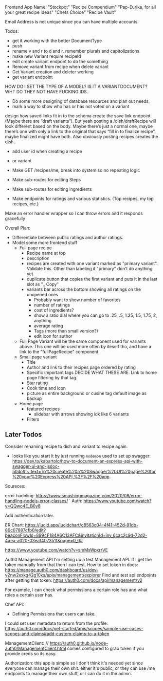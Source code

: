 
Frontend App Name:
"Stockpot"
"Recipe Compendium"
"Pap-Eurika, for all your great recipe ideas"
"Chefs Choice"
"Recipe Vault"

Email Address is not unique since you can have multiple accounts.


Todos:
- get it working with the better DocumentType
- push
- rename v and r to d and r. remember plurals and capitolizations.
- make new Variant require recipeId
- edit create variant endpont to do the something
- Remove variant from recipe when delete variant
- Get Variant creation and deleter working
- get variant endpoint

HOW DO I SET THE TYPE OF A MODEL? IS IT A VARIANTDOCUMENT? WHT DO THEY NOT HAVE FUCKING IDS.

- Do some more designing of database resources and plan out needs.
- mark a way to show who has or has not voted on a variant

design how saved links fit in to the schema
create the save link endpoint. (Maybe there are “draft variants”).  But yeah posting a /dish/draftRecipe will look different based on the body. Maybe there’s just a normal one, maybe there’s one with only a link to the original that says “fill in to finalize recipe”, maybe finalized might have both. Also obviously posting recipes creates the dish.

- add user id when creating a recipe 
- or variant
- Make GET /recipes/me, break into system so no repeating logic


- Make sub-routes for editing Steps
- Make sub-routes for editing ingredients
- Make endpoints for ratings and various statistics. (Top recipes, my top recipes, etc.)

Make an error handler wrapper so I can throw errors and it responds gracefully

Overall Plan:
  - Differentiate between public ratings and author ratings.
  - Model some more frontend stuff
    - Full page recipe
      - Recipe name at top
      - description
      - recipes are created with one variant marked as "primary variant". Validate this. Other than labeling it "primary" don't do anything yet.
      - duplicate button that copies the first variant and puts it in the last slot as "_ Copy"
      - variants bar across the bottom showing all ratings on the unopened ones
        - Probably want to show number of favorites
        - number of ratings
        - cost of ingredients?
        - show a ratio dial where you can go to .25, .5, 1.25, 1.5, 1.75, 2, anything.
        - average rating
        - Tags (more than small version?)
        - edit icon for author
    - Full Page Variant will be the same component used for variants above. This one will be used more often by iteself tho, and have a link to the "fullPageRecipe" component
    - Small page variant
      - Title
      - Author and link to their recipes page ordered by rating
      - Specific important tags DECIDE WHAT THESE ARE. Link to home page filtering by that tag.
      - Star rating
      - Cook time and icon
      - picture as entire background or cusine tag default image as backup
    - Home page
      - featured recipes
        - slidebar with arrows showing idk like 6 variants
      - Filters



## Later Todos
Consider renaming recipe to dish and variant to recipe again. 




- looks like you start it by just running `nodemon`
used to set up swagger: https://dev.to/kabartolo/how-to-document-an-express-api-with-swagger-ui-and-jsdoc-50do#:~:text=To%20create%20a%20Swagger%20UI%20page%20for%20your%20Express%20API,%2F%2F%20app.






Soureces:

error hadnling:
https://www.smashingmagazine.com/2020/08/error-handling-nodejs-error-classes/
`
Auth: https://www.youtube.com/watch?v=QQwo4E_B0y8



Add authentication later.

ER Chart:
https://lucid.app/lucidchart/c8563c04-4f41-452d-91db-89c07687cfb0/edit?beaconFlowId=8994F184A6C13AFC&invitationId=inv_6cac2c9d-72d2-4aea-a020-03ea1407351f&page=0_0#



https://www.youtube.com/watch?v=smMsWpxrrVE





Auth0 Management API
I'm setting up a test Management API. If i get the token manually from that then I can test.
How to set token in docs:
https://manage.auth0.com/dashboard/us/dev-v2nw2exkg42g10ks/apis/management/explorer
Find and test api endpoints after getting that token:
https://auth0.com/docs/api/management/v2

For example, I can check what permissions a certain role has and what roles a certain user has.

Chef API:
- Defining Permissions that users can take.



I could set user metadata to return from the profile: https://auth0.com/docs/get-started/apis/scopes/sample-use-cases-scopes-and-claims#add-custom-claims-to-a-token


ManagementClient: // https://auth0.github.io/node-auth0/ManagementClient.html
comes configured to grab token if you provide creds so its easy.


Authorization: this app is simple so I don't think it's needed yet since everyone can manage their own shit.
either it's public, or they can use /me endpoints to manage their own stuff, or I can do it in the admin.